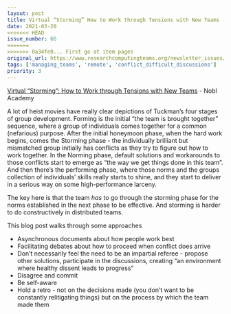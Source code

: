 ```yaml
---
layout: post
title: Virtual “Storming” How to Work through Tensions with New Teams - Nobl Academy
date: 2021-03-20
<<<<<<< HEAD
issue_number: 66
=======
>>>>>>> 0a34fe0... First go at item pages
original_url: https://www.researchcomputingteams.org/newsletter_issues/0066
tags: ['managing_teams', 'remote', 'conflict_difficult_discussions']
priority: 3
---
```


<!-- markdownlint-disable MD033 -->
<!-- markdownlint-disable MD041 -->
<!-- markdownlint-disable MD049 -->

[Virtual “Storming”: How to Work through Tensions with New Teams](https://academy.nobl.io/virtual-storming-how-to-work-through-tensions-with-new-teams/) - Nobl Academy

A lot of heist movies have really clear depictions of Tuckman’s four stages of group development.  Forming is the initial “the team is brought together” sequence, where a group of individuals comes together for a common (nefarious) purpose.  After the initial honeymoon phase, when the hard work begins, comes the Storming phase - the individually brilliant but mismatched group initially has conflicts as they try to figure out how to work together.  In the Norming phase, default solutions and workarounds to those conflicts start to emerge as “the way we get things done in this team”.  And then there’s the performing phase, where those norms and the groups collection of individuals’ skills really starts to shine, and they start to deliver in a serious way on some high-performance larceny.

The key here is that the team *has* to go through the storming phase for the norms established in the next phase to be effective.  And storming is harder to do constructively in distributed teams.

This blog post walks through some approaches

- Asynchronous documents about how people work best
- Facilitating debates about how to proceed when conflict does arrive
- Don’t necessarily feel the need to be an impartial referee - propose other solutions, participate in the discussions, creating “an environment where healthy dissent leads to progress”
- Disagree and commit
- Be self-aware
- Hold a retro - not on the decisions made (you don’t want to be constantly relitigating things) but on the process by which the team made them
